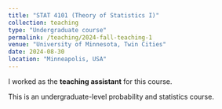 ```yaml
---
title: "STAT 4101 (Theory of Statistics I)"
collection: teaching
type: "Undergraduate course"
permalink: /teaching/2024-fall-teaching-1
venue: "University of Minnesota, Twin Cities"
date: 2024-08-30
location: "Minneapolis, USA"
---
```


I worked as the **teaching assistant** for this course.

This is an undergraduate-level probability and statistics course.